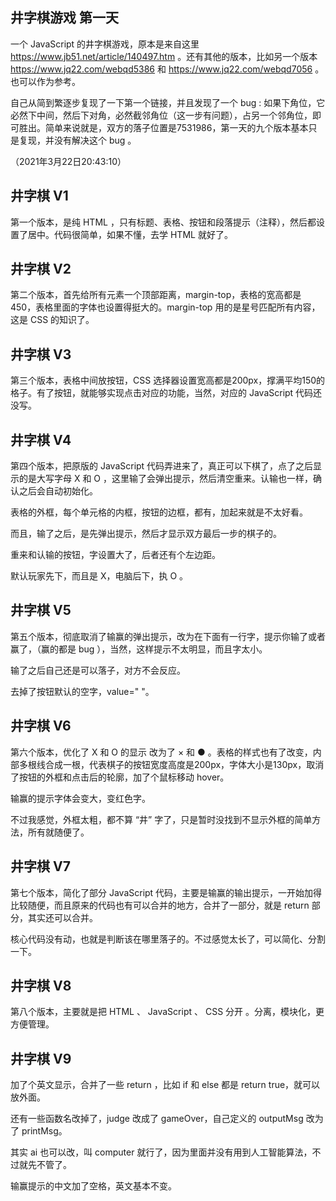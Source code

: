 ## 井字棋游戏 第一天

一个 JavaScript 的井字棋游戏，原本是来自这里 https://www.jb51.net/article/140497.htm 。还有其他的版本，比如另一个版本 https://www.jq22.com/webqd5386 和 https://www.jq22.com/webqd7056 。也可以作为参考。

自己从简到繁逐步复现了一下第一个链接，并且发现了一个 bug : 如果下角位，它必然下中间，然后下对角，必然截邻角位（这一步有问题），占另一个邻角位，即可胜出。简单来说就是，双方的落子位置是7531986，第一天的九个版本基本只是复现，并没有解决这个 bug 。

（2021年3月22日20:43:10）



## 井字棋 V1

第一个版本，是纯 HTML ，只有标题、表格、按钮和段落提示（注释），然后都设置了居中。代码很简单，如果不懂，去学 HTML 就好了。



## 井字棋 V2

第二个版本，首先给所有元素一个顶部距离，margin-top，表格的宽高都是450，表格里面的字体也设置得挺大的。margin-top 用的是星号匹配所有内容，这是 CSS 的知识了。



## 井字棋 V3

第三个版本，表格中间放按钮，CSS 选择器设置宽高都是200px，撑满平均150的格子。有了按钮，就能够实现点击对应的功能，当然，对应的 JavaScript 代码还没写。



## 井字棋 V4

第四个版本，把原版的 JavaScript 代码弄进来了，真正可以下棋了，点了之后显示的是大写字母 X 和 O ，这里输了会弹出提示，然后清空重来。认输也一样，确认之后会自动初始化。

表格的外框，每个单元格的内框，按钮的边框，都有，加起来就是不太好看。

而且，输了之后，是先弹出提示，然后才显示双方最后一步的棋子的。

重来和认输的按钮，字设置大了，后者还有个左边距。

默认玩家先下，而且是 X，电脑后下，执 O 。



## 井字棋 V5

第五个版本，彻底取消了输赢的弹出提示，改为在下面有一行字，提示你输了或者赢了，（赢的都是 bug ），当然，这样提示不太明显，而且字太小。

输了之后自己还是可以落子，对方不会反应。

去掉了按钮默认的空字，value=" "。



## 井字棋 V6

第六个版本，优化了 X 和 O 的显示 改为了 × 和 ● 。表格的样式也有了改变，内部多根线合成一根，代表棋子的按钮宽度高度是200px，字体大小是130px，取消了按钮的外框和点击后的轮廓，加了个鼠标移动 hover。

输赢的提示字体会变大，变红色字。

不过我感觉，外框太粗，都不算 “井” 字了，只是暂时没找到不显示外框的简单方法，所有就随便了。



## 井字棋 V7

第七个版本，简化了部分 JavaScript 代码，主要是输赢的输出提示，一开始加得比较随便，而且原来的代码也有可以合并的地方，合并了一部分，就是 return 部分，其实还可以合并。

核心代码没有动，也就是判断该在哪里落子的。不过感觉太长了，可以简化、分割一下。



## 井字棋 V8

第八个版本，主要就是把 HTML 、 JavaScript 、 CSS 分开 。分离，模块化，更方便管理。



## 井字棋 V9

加了个英文显示，合并了一些 return ，比如 if 和 else 都是 return true，就可以放外面。

还有一些函数名改掉了，judge 改成了 gameOver，自己定义的 outputMsg 改为了 printMsg。

其实 ai 也可以改，叫 computer 就行了，因为里面并没有用到人工智能算法，不过就先不管了。

输赢提示的中文加了空格，英文基本不变。
